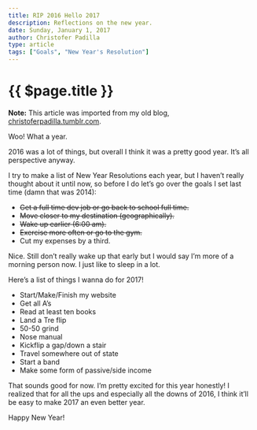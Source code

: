 ```yaml
---
title: RIP 2016 Hello 2017
description: Reflections on the new year.
date: Sunday, January 1, 2017
author: Christofer Padilla
type: article
tags: ["Goals", "New Year's Resolution"]
---
```


# {{ $page.title }}

<div class="info"><b>Note:</b> This article was imported from my old blog, <a href="https://christoferpadilla.tumblr.com/post/155248610796/rip-2016-hello-2017">christoferpadilla.tumblr.com</a>.</div>

Woo! What a year.

2016 was a lot of things, but overall I think it was a pretty good year. It’s all perspective anyway.

I try to make a list of New Year Resolutions each year, but I haven’t really thought about it until now, so before I do let’s go over the goals I set last time (damn that was 2014):

*   <strike>Get a full time dev job or go back to school full time.</strike>
*   <strike>Move closer to my destination (geographically).</strike>
*   <strike>Wake up earlier (6:00 am).</strike>
*   <strike>Exercise more often or go to the gym.</strike>
*   Cut my expenses by a third.

Nice. Still don’t really wake up that early but I would say I’m more of a morning person now. I just like to sleep in a lot.

Here’s a list of things I wanna do for 2017!

*   Start/Make/Finish my website
*   Get all A’s
*   Read at least ten books
*   Land a Tre flip
*   50-50 grind
*   Nose manual
*   Kickflip a gap/down a stair
*   Travel somewhere out of state
*   Start a band
*   Make some form of passive/side income

That sounds good for now. I’m pretty excited for this year honestly! I realized that for all the ups and especially all the downs of 2016, I think it’ll be easy to make 2017 an even better year.

Happy New Year!

<TagLinks />

<Comments />
